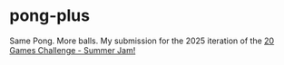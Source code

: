 # pong-plus
Same Pong. More balls. My submission for the 2025 iteration of the [20 Games Challenge - Summer Jam!](https://itch.io/jam/20-games-challenge-summer-jam)

